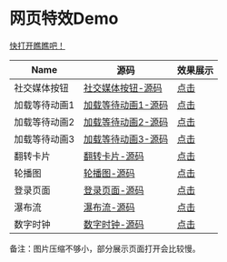 # 网页特效Demo

[快打开瞧瞧吧！](https://willtien.com/Projects/)

| Name          | 源码                                                         | 效果展示                                                     |
| ------------- | ------------------------------------------------------------ | ------------------------------------------------------------ |
| 社交媒体按钮  | [社交媒体按钮-源码](https://willtien.com/Projects/src/mediaButtons.html) | [点击](https://github.com/TienOUC/Projects/blob/master/src/mediaButtons.html)  |
| 加载等待动画1 | [加载等待动画1-源码](https://willtien.com/Projects/src/loadingAnimation_1.html) | [点击](https://github.com/TienOUC/Projects/blob/master/src/loadingAnimation_1.html) |
| 加载等待动画2 | [加载等待动画2-源码](https://willtien.com/Projects/src/loadingAnimation_2.html) | [点击](https://github.com/TienOUC/Projects/blob/master/src/loadingAnimation_2.html) |
| 加载等待动画3 | [加载等待动画3-源码](https://willtien.com/Projects/src/loadingAnimation_3.html) | [点击](https://github.com/TienOUC/Projects/blob/master/src/loadingAnimation_3.html) |
| 翻转卡片      | [翻转卡片-源码](https://willtien.com/Projects/src/flipCard.html) | [点击](https://github.com/TienOUC/Projects/blob/master/src/flipCard.html) |
| 轮播图        | [轮播图-源码](https://willtien.com/Projects/src/sliderShow.html) | [点击](https://github.com/TienOUC/Projects/blob/master/src/sliderShow.html)        |
| 登录页面      | [登录页面-源码](https://willtien.com/Projects/src/signUp.html) | [点击](https://github.com/TienOUC/Projects/blob/master/src/signUp.html)        |
| 瀑布流        | [瀑布流-源码](https://willtien.com/Projects/src/waterFall.html) | [点击](https://github.com/TienOUC/Projects/blob/master/src/waterFall.html)     |
| 数字时钟      | [数字时钟-源码](https://willtien.com/Projects/src/digitalClock.html) | [点击](https://github.com/TienOUC/Projects/blob/master/src/digitalClock.html)  |

备注：图片压缩不够小，部分展示页面打开会比较慢。


